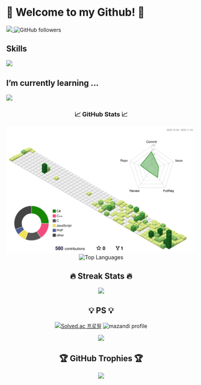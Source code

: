
<h1>👋 Welcome to my Github! 👋</h1>

<div>
 <a href="https://hits.seeyoufarm.com">
   <img src="https://hits.seeyoufarm.com/api/count/incr/badge.svg?url=https%3A%2F%2Fgithub.com%2Fmaldron0309"/>
   
 </a>

 <img alt="GitHub followers" src="https://img.shields.io/github/followers/maldron0309?style=social">

</div>

<h2>Skills</h2>

<p> 
   <a href="https://skillicons.dev">
    <img src="https://skillicons.dev/icons?i=cpp,cs,unity" />
  </a>
</p>



<h2>I’m currently learning ...</h2>

   <a href="https://skillicons.dev">
    <img src="https://skillicons.dev/icons?i=python,godot" />
  </a>


</p>


<h3 align=center>📈 GitHub Stats 📈</h3>

<div align=center >
  

![](./profile-3d-contrib/profile-green-animate.svg)
![Top Languages](https://github-readme-stats.vercel.app/api?username=maldron0309&show_icons=true)

</div>


<h2 align=center>🔥 Streak Stats 🔥</h2>
<p align=center>
  <img src="https://github-readme-streak-stats.herokuapp.com/?user=maldron0309&theme=dark" />
</p>



<h2 align="center">💡 PS 💡</h2>
<div align="center">

[![Solved.ac 프로필](http://mazassumnida.wtf/api/v2/generate_badge?boj=maldron)](https://solved.ac/maldron) ![mazandi profile](http://mazandi.herokuapp.com/api?handle=maldron&theme=warm)
   

<img src="http:/mazandi.herokuapp.com/api?handle=maldron&theme=warm">

</div>

<h2 align="center">🏆 GitHub Trophies 🏆</h2>

<p align="center">
  <img src="https://github-profile-trophy.vercel.app/?username=ryo-ma" />
</p>


